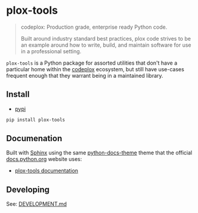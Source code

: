 # plox-tools

> codeplox: Production grade, enterprise ready Python code.
>
> Built around industry standard best practices, plox code strives to be an
> example around how to write, build, and maintain software for use in a professional
> setting.

`plox-tools` is a Python package for assorted utilities that don't have a particular
home within the [codeplox](https://github.com/codeplox-dev) ecosystem, but still
have use-cases frequent enough that they warrant being in a maintained library.

## Install

* [pypi](https://pypi.org/project/plox-tools/)

```bash
pip install plox-tools
```

## Documenation

Built with [Sphinx](https://github.com/sphinx-doc/sphinx) using the same
[python-docs-theme](https://github.com/python/python-docs-theme) theme that the official
[docs.python.org](https://docs.python.org/3/) website uses:

* [plox-tools documentation](#todo)


## Developing

See: [DEVELOPMENT.md](https://github.com/codeplox-dev/plox-pytools/blob/main/DEVELOPMENT.md)
